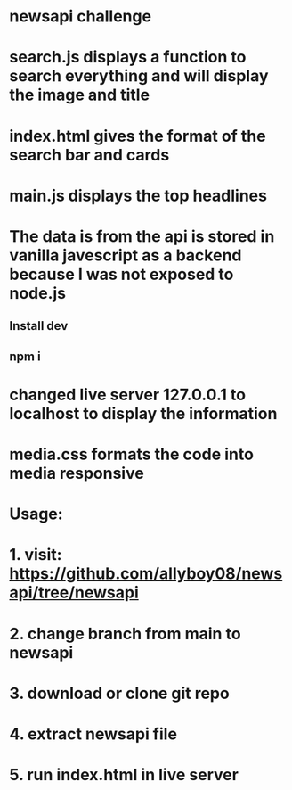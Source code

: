 # newsapi challenge
# search.js displays a function to search everything and will display the image and title
# index.html gives the format of the search bar and cards
# main.js displays the top headlines
# The data is from the api is stored in vanilla javescript as a backend because I was not exposed to node.js 
## Install dev
## npm i
# changed live server 127.0.0.1 to localhost to display the information
# media.css formats the code into media responsive

# Usage:
# 1. visit: https://github.com/allyboy08/newsapi/tree/newsapi
# 2. change branch from main to newsapi
# 3. download or clone git repo
# 4. extract newsapi file
# 5. run index.html in live server
